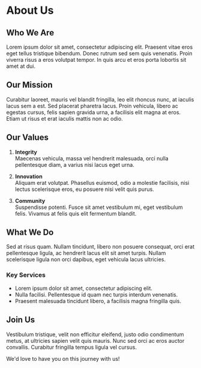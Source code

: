 # About Us

## Who We Are
Lorem ipsum dolor sit amet, consectetur adipiscing elit. Praesent vitae eros eget tellus tristique bibendum. Donec rutrum sed sem quis venenatis. Proin viverra risus a eros volutpat tempor. In quis arcu et eros porta lobortis sit amet at dui.

## Our Mission
Curabitur laoreet, mauris vel blandit fringilla, leo elit rhoncus nunc, at iaculis lacus sem a est. Sed placerat pharetra lacus. Proin vehicula, libero ac egestas cursus, felis sapien gravida urna, a facilisis elit magna at eros. Etiam ut risus et erat iaculis mattis non ac odio.

## Our Values
1. **Integrity**  
   Maecenas vehicula, massa vel hendrerit malesuada, orci nulla pellentesque diam, a varius nisi lacus eget urna.

2. **Innovation**  
   Aliquam erat volutpat. Phasellus euismod, odio a molestie facilisis, nisi lectus scelerisque eros, eu posuere nisi velit quis purus.

3. **Community**  
   Suspendisse potenti. Fusce sit amet vestibulum mi, eget vestibulum felis. Vivamus at felis quis elit fermentum blandit.

## What We Do
Sed at risus quam. Nullam tincidunt, libero non posuere consequat, orci erat pellentesque ligula, ac hendrerit lacus elit sit amet turpis. Nullam scelerisque ligula non orci dapibus, eget vehicula lacus ultricies.

### Key Services
- Lorem ipsum dolor sit amet, consectetur adipiscing elit.
- Nulla facilisi. Pellentesque id quam nec turpis interdum venenatis.
- Praesent malesuada tincidunt libero, a facilisis magna fringilla quis.

## Join Us
Vestibulum tristique, velit non efficitur eleifend, justo odio condimentum metus, at ultricies sapien velit quis mauris. Nunc sed orci ac eros auctor convallis. Curabitur fringilla tempus ligula vel cursus. 

We'd love to have you on this journey with us!

